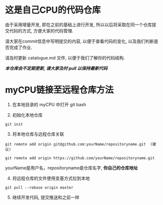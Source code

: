 # 这是自己CPU的代码仓库
由于采用增量开发, 即在之前的基础上进行开发, 所以以后将采取在同一个仓库提交代码的方式, 方便大家的代码管理.

请大家在commit信息中写明提交的内容, 以便于查看代码的变化, 以及我们判断是否完成了作业.

请及时更新 catalogue.md 文件, 以便于我们了解你的代码结构.


***本仓库会不定期更新, 请大家及时 pull 以保持最新代码***

# myCPU链接至远程仓库方法
1. 在本地目录的 myCPU 中打开 git bash

2. 初始化本地仓库
```shell
git init
```

3. 将本地仓库与远程仓库关联
```shell
git remote add origin git@github.com:yourName/repositoryname.git  (建议)

git remote add origin https://github.com/yourName/repositoryname.git
```
yourName是用户名，repositoryname是仓库名字, **你自己的仓库地址**

4. 将远程仓库的文件使用变基方式拉到本地
```shell
git pull --rebase origin master
```

5. 继续开发代码, 提交推送和之前一样